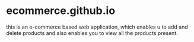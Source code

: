 # ecommerce.github.io
this is an e-commerce based web application, which enables u to add and delete products and also enables you to view all the products present.
